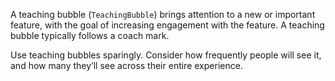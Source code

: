 A teaching bubble (`TeachingBubble`) brings attention to a new or important feature, with the goal of increasing engagement with the feature. A teaching bubble typically follows a coach mark.

Use teaching bubbles sparingly. Consider how frequently people will see it, and how many they’ll see across their entire experience. 
